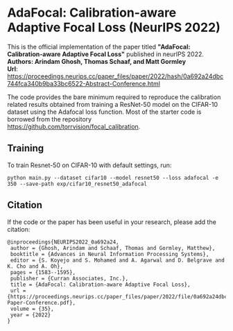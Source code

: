 # AdaFocal: Calibration-aware Adaptive Focal Loss (NeurIPS 2022)
This is the official implementation of the paper titled **"AdaFocal: Calibration-aware Adaptive Focal Loss"** published in neurIPS 2022. <br />
**Authors: Arindam Ghosh, Thomas Schaaf, and Matt Gormley** <br />
**Url**: https://proceedings.neurips.cc/paper_files/paper/2022/hash/0a692a24dbc744fca340b9ba33bc6522-Abstract-Conference.html <br />


The code provides the bare minimum required to reproduce the calibration related results obtained from training a ResNet-50 model on the CIFAR-10 dataset using the Adafocal loss function.
Most of the starter code is borrowed from the repository https://github.com/torrvision/focal_calibration.

## Training
To train Resnet-50 on CIFAR-10 with default settings, run:
```train
python main.py --dataset cifar10 --model resnet50 --loss adafocal -e 350 --save-path exp/cifar10_resnet50_adafocal
```

## Citation
If the code or the paper has been useful in your research, please add the citation:
```citation
@inproceedings{NEURIPS2022_0a692a24,
 author = {Ghosh, Arindam and Schaaf, Thomas and Gormley, Matthew},
 booktitle = {Advances in Neural Information Processing Systems},
 editor = {S. Koyejo and S. Mohamed and A. Agarwal and D. Belgrave and K. Cho and A. Oh},
 pages = {1583--1595},
 publisher = {Curran Associates, Inc.},
 title = {AdaFocal: Calibration-aware Adaptive Focal Loss},
 url = {https://proceedings.neurips.cc/paper_files/paper/2022/file/0a692a24dbc744fca340b9ba33bc6522-Paper-Conference.pdf},
 volume = {35},
 year = {2022}
}
```

